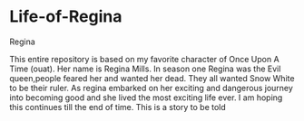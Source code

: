 # Life-of-Regina
Regina

This entire repository is based on my favorite character of Once Upon A Time (ouat). Her name is Regina Mills. 
In season one Regina was the Evil queen,people feared her and wanted her dead. They all wanted Snow White to be their ruler. 
As regina embarked on her exciting and dangerous journey into becoming good and she lived the most exciting life ever. I am hoping this continues till the end of time.
This is a story to be told
